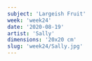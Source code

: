 ```yaml
---
subject: 'Largeish Fruit'
week: 'week24'
date: '2020-08-19'
artist: 'Sally'
dimensions: '20x20 cm'
slug: 'week24/Sally.jpg'
---
```

